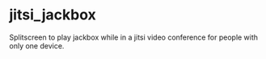 # jitsi_jackbox
Splitscreen to play jackbox while in a jitsi video conference for people with only one device.

